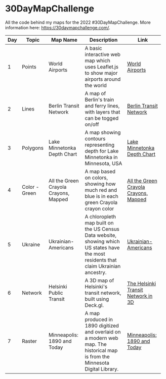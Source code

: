 # 30DayMapChallenge
All the code behind my maps for the 2022 #30DayMapChallenge. More information here: https://30daymapchallenge.com/.

| **Day** | **Topic**     | **Map Name**                          | **Description**                                                                                                                       | **Link**                                                                                              |
|---------|---------------|---------------------------------------|---------------------------------------------------------------------------------------------------------------------------------------|-------------------------------------------------------------------------------------------------------|
| 1       | Points        | World Airports                        | A basic interactive web map which uses Leaflet.js to show major airports around the world                                             | [World Airports](https://www.carston.org/30DayMapChallenge/day_01_points)                             |
| 2       | Lines         | Berlin Transit Network                | A map of Berlin's train and ferry lines, with layers that can be togged on/off                                                        | [Berlin Transit Network](https://www.carston.org/30DayMapChallenge/day_02_lines)                      |
| 3       | Polygons      | Lake Minnetonka Depth Chart           | A map showing contours representing depth for Lake Minnetonka in Minnesota, USA                                                       | [Lake Minnetonka Depth Chart](https://www.carston.org/30DayMapChallenge/day_03_polygons)              |
| 4       | Color - Green | All the Green Crayola Crayons, Mapped | A map based on colors, showing how much red and blue is in each green Crayola crayon color                                            | [All the Green Crayola Crayons, Mapped](https://www.carston.org/30DayMapChallenge/day_04_color_green) |
| 5       | Ukraine       | Ukrainian-Americans                   | A chloropleth map built on the US Census Data website, showing which US states have the most residents that claim Ukrainian ancestry. | [Ukrainian-Americans](https://www.carston.org/30DayMapChallenge/day_05_ukraine)                       |
| 6       | Network       | Helsinki Public Transit               | A 3D map of Helsinki's transit network, built using Deck.gl.                                                                          | [The Helsinki Transit Network in 3D](https://www.carston.org/30DayMapChallenge/day_06_network/dist)   |
| 7       | Raster        | Minneapolis: 1890 and Today           | A map produced in 1890 digitized and overlaid on a modern web map. The historical map is from the  Minnesota Digital Library.         | [Minneapolis: 1890 and Today](https://www.carston.org/30DayMapChallenge/day_07_raster)                |